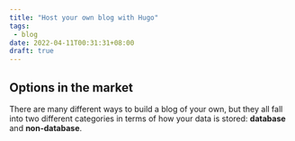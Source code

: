 ```yaml
---
title: "Host your own blog with Hugo"
tags:
 - blog 
date: 2022-04-11T00:31:31+08:00
draft: true
---
```


## 

## Options in the market

There are many different ways to build a blog of your own, but they all fall into two different categories in terms of how your data is stored: **database** and **non-database**.
